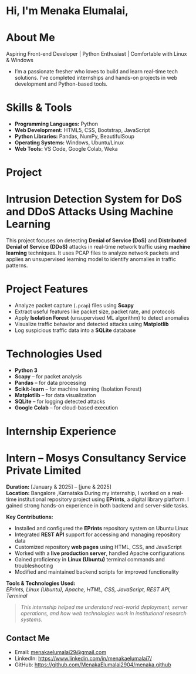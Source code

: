 # Hi, I'm Menaka Elumalai,
# About Me
Aspiring Front-end Developer | Python Enthusiast | Comfortable with Linux & Windows
- I’m a passionate fresher who loves to build and learn real-time tech solutions. I’ve completed internships and hands-on projects in web development and Python-based tools.
# Skills & Tools
- **Programming Languages:** Python
- **Web Development:** HTML5, CSS, Bootstrap, JavaScript
- **Python Libraries:** Pandas, NumPy, BeautifulSoup
- **Operating Systems:** Windows, Ubuntu/Linux
- **Web Tools:** VS Code, Google Colab, Weka
# Project 
# Intrusion Detection System for DoS and DDoS Attacks Using Machine Learning
This project focuses on detecting **Denial of Service (DoS)** and **Distributed Denial of Service (DDoS)** attacks in real-time network traffic using **machine learning** techniques. It uses PCAP files to analyze network packets and applies an unsupervised learning model to identify anomalies in traffic patterns.
# Project Features
- Analyze packet capture (`.pcap`) files using **Scapy**
- Extract useful features like packet size, packet rate, and protocols
- Apply **Isolation Forest** (unsupervised ML algorithm) to detect anomalies
- Visualize traffic behavior and detected attacks using **Matplotlib**
- Log suspicious traffic data into a **SQLite** database
# Technologies Used
- **Python 3**
- **Scapy** – for packet analysis
- **Pandas** – for data processing
- **Scikit-learn** – for machine learning (Isolation Forest)
- **Matplotlib** – for data visualization
- **SQLite** – for logging detected attacks
- **Google Colab** – for cloud-based execution

# Internship Experience
# Intern – Mosys Consultancy Service Private Limited  
**Duration:** [January & 2025] – [june & 2025]  
**Location:** Bangalore ,Karnataka
During my internship, I worked on a real-time institutional repository project using **EPrints**, a digital library platform. I gained strong hands-on experience in both backend and server-side tasks.

**Key Contributions:**
- Installed and configured the **EPrints** repository system on Ubuntu Linux
- Integrated **REST API** support for accessing and managing repository data
- Customized repository **web pages** using HTML, CSS, and JavaScript
- Worked with a **live production server**, handled Apache configurations
- Gained proficiency in **Linux (Ubuntu)** terminal commands and troubleshooting
- Modified and maintained backend scripts for improved functionality

**Tools & Technologies Used:**  
*EPrints, Linux (Ubuntu), Apache, HTML, CSS, JavaScript, REST API, Terminal*
> *This internship helped me understand real-world deployment, server operations, and how web technologies work in institutional research systems.*
## Contact Me
-  Email: menakaelumalai29@gmail.com
-  LinkedIn: https://www.linkedin.com/in/menakaelumalai7/
-  GitHub: https://github.com/MenakaElumalai2904/menaka.github


